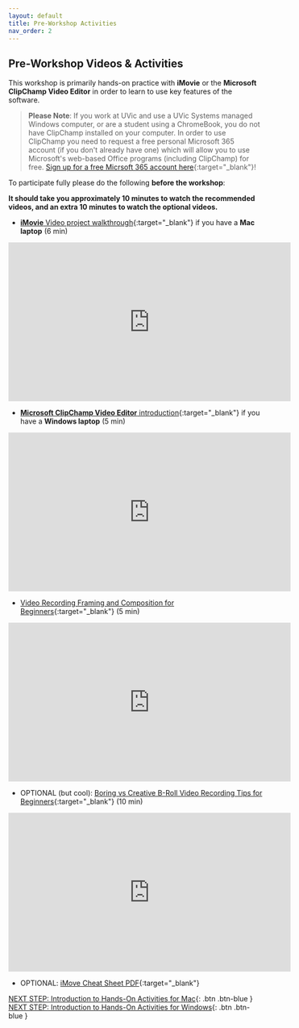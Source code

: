 ```yaml
---
layout: default
title: Pre-Workshop Activities
nav_order: 2
---
```

## Pre-Workshop Videos & Activities
This workshop is primarily hands-on practice with **iMovie** or the **Microsoft ClipChamp Video Editor** in order to learn to use key features of the software.

> **Please Note**: If you work at UVic and use a UVic Systems managed Windows computer, or are a student using a ChromeBook, you do not have ClipChamp installed on your computer. In order to use ClipChamp you need to request a free personal Microsoft 365 account (if you don't already have one) which will allow you to use Microsoft's web-based Office programs (including ClipChamp) for free. [Sign up for a free Micrsoft 365 account here](https://www.microsoft.com/en-us/microsoft-365/free-office-online-for-the-web){:target="_blank"}!

To participate fully please do the following **before the workshop**:

**It should take you approximately 10 minutes to watch the recommended videos, and an extra 10 minutes to watch the optional videos.**<br>

- [**iMovie** Video project walkthrough](https://www.youtube.com/watch?v=pWXpaFFx8f0?t=8){:target="_blank"} if you have a **Mac laptop** (6 min)
<iframe width="560" height="315" src="https://www.youtube.com/embed/pWXpaFFx8f0?t=8" title="iMovie Introduction" frameborder="0" allow="accelerometer; autoplay; clipboard-write; encrypted-media; gyroscope; picture-in-picture" allowfullscreen></iframe>

- [**Microsoft ClipChamp Video Editor** introduction](https://www.youtube.com/watch?v=HZTeaQP9Wjw){:target="_blank"} if you have a **Windows laptop** (5 min)
<iframe width="560" height="315" src="https://www.youtube.com/embed/HZTeaQP9Wjw" title="ClipChamp Introduction" frameborder="0" allow="accelerometer; autoplay; clipboard-write; encrypted-media; gyroscope; picture-in-picture" allowfullscreen></iframe>

- [Video Recording Framing and Composition for Beginners](https://www.youtube.com/watch?v=nKM3jkEOpuE){:target="_blank"} (5 min)
<iframe width="560" height="315" src="https://www.youtube.com/embed/nKM3jkEOpuE" title="Mobile Video Recording Tips for Beginners" frameborder="0" allow="accelerometer; autoplay; clipboard-write; encrypted-media; gyroscope; picture-in-picture" allowfullscreen></iframe>

- OPTIONAL (but cool): [Boring vs Creative B-Roll Video Recording Tips for Beginners](https://www.youtube.com/watch?v=6Oud3sw21Bw){:target="_blank"} (10 min)
<iframe width="560" height="315" src="https://www.youtube.com/embed/6Oud3sw21Bw" title="B-Roll video for Beginners" frameborder="0" allow="accelerometer; autoplay; clipboard-write; encrypted-media; gyroscope; picture-in-picture" allowfullscreen></iframe>

- OPTIONAL: [iMove Cheat Sheet PDF](https://goo.gl/pc3bE4){:target="_blank"}

[NEXT STEP: Introduction to Hands-On Activities for Mac](activities-intro-mac.html){: .btn .btn-blue }
[NEXT STEP: Introduction to Hands-On Activities for Windows](activities-intro-windows.html){: .btn .btn-blue }
